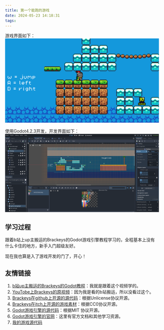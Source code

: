 ```yaml
---
title: 第一个能跑的游戏
date: 2024-05-23 14:18:31
tags:
---
```


游戏界面如下：
![游戏界面](../assets/firstGame/GameInterface.jpg)  

使用Godot4.2.3开发，开发界面如下：
![开发界面](../assets/firstGame/GameDevelopmentInterface.jpg)

## 学习过程

跟着b站上up主搬运的Brackeys的Godot游戏引擎教程学习的，全程基本上没有什么卡住的地方，新手入门超级友好。

现在我也算是入了游戏开发的门了，开心！

## 友情链接

1. [b站up主搬运的Brackeys的Godot教程](https://www.bilibili.com/video/BV1fs421N7TD/?spm_id_from=333.337.search-card.all.click&vd_source=46d3fc19a4c3cfd59fb5fccb8cc2d1a0)：我就是跟着这个视频学的。  
2. [YouTobe上Brackeys的原视频](https://youtu.be/LOhfqjmasi0?si=4RguI6-pXHZ2mk9K)：因为我是看的b站搬运，所以没看过这个。  
3. [Brackeys在github上开源的源代码](https://github.com/Brackeys/first-game-in-godot)：根据Unlicense协议开源。
4. [Brackeys在itch上开源的游戏素材](https://brackeysgames.itch.io/brackeys-platformer-bundle)：根据CC0协议开源。
5. [Godot游戏引擎的源代码](https://github.com/godotengine/godot)：根据MIT 协议开源。
6. [Godot游戏引擎的官网](https://godotengine.org/community/)：这里有官方文档和其他学习资源。
7. [我的游戏源代码](https://github.com/LingZhi20000519/GameDevelopmentLearn_1)

